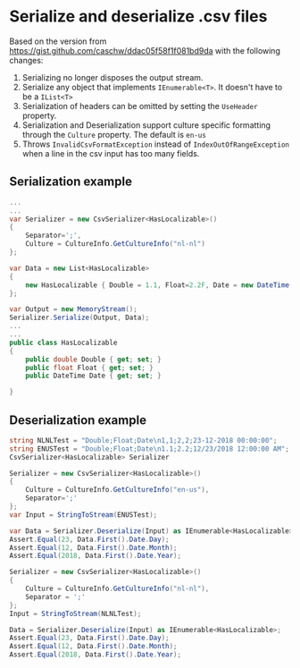 
# Serialize and deserialize .csv files

Based on the version from https://gist.github.com/caschw/ddac05f58f1f081bd9da with the following changes:

1. Serializing no longer disposes the output stream.
1. Serialize any object that implements  ```IEnumerable<T>```. It doesn't have to be a ```IList<T>```
1. Serialization of headers can be omitted by setting the ```UseHeader``` property.
1. Serialization and Deserialization support culture specific formatting through the ```Culture``` property. The default is ```en-us```
1. Throws ```InvalidCsvFormatException``` instead of ```IndexOutOfRangeException``` when a line in the csv input has too many fields.



## Serialization example

```csharp
...
...
var Serializer = new CsvSerializer<HasLocalizable>()
{
    Separator=';',
    Culture = CultureInfo.GetCultureInfo("nl-nl")
};

var Data = new List<HasLocalizable>
{
    new HasLocalizable { Double = 1.1, Float=2.2F, Date = new DateTime(2018,12,23)},
};

var Output = new MemoryStream();
Serializer.Serialize(Output, Data);
...
...
public class HasLocalizable
{
    public double Double { get; set; }
    public float Float { get; set; }
    public DateTime Date { get; set; }

}
```

## Deserialization example

```csharp
string NLNLTest = "Double;Float;Date\n1,1;2,2;23-12-2018 00:00:00";
string ENUSTest = "Double;Float;Date\n1.1;2.2;12/23/2018 12:00:00 AM";
CsvSerializer<HasLocalizable> Serializer

Serializer = new CsvSerializer<HasLocalizable>()
{
    Culture = CultureInfo.GetCultureInfo("en-us"),
    Separator=';'
};
var Input = StringToStream(ENUSTest);

var Data = Serializer.Deserialize(Input) as IEnumerable<HasLocalizable>;
Assert.Equal(23, Data.First().Date.Day);
Assert.Equal(12, Data.First().Date.Month);
Assert.Equal(2018, Data.First().Date.Year);

Serializer = new CsvSerializer<HasLocalizable>()
{
    Culture = CultureInfo.GetCultureInfo("nl-nl"),
    Separator = ';'
};
Input = StringToStream(NLNLTest);

Data = Serializer.Deserialize(Input) as IEnumerable<HasLocalizable>;
Assert.Equal(23, Data.First().Date.Day);
Assert.Equal(12, Data.First().Date.Month);
Assert.Equal(2018, Data.First().Date.Year);

```

